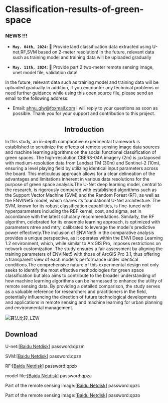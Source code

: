 # Classification-results-of-green-space

### NEWS !!!
* **`May. 04th, 2024`:** :rocket: Provide land classification data extracted using U-net,RF,SVM based on 2-meter resolution!
In the future, relevant data such as training model and training data will be uploaded gradually

* **`May. 11th, 2024`:** :rocket: Provide part 2 two-meter remote sensing image, unet model file, validation data!

In the future, relevant data such as training model and training data will be uploaded gradually
In addition, if you encounter any technical problems or need further guidance while using this open source file, please send an email to the following address:
- Email: ahnu_glw@foxmail.com
I will reply to your questions as soon as possible. Thank you for your support and contribution to this project.

## <div align="center">Introduction</div>
In this study, an in-depth comparative experimental framework is established to scrutinize the effects of remote sensing image data sources and machine learning algorithms on the social functional classification of green spaces. The high-resolution CBERS-04A imagery (2m) is juxtaposed with medium-resolution data from Landsat TM (30m) and Sentinel-2 (10m), ensuring a level playing field by utilizing identical input parameters across the board. This meticulous approach allows for a clear delineation of the advantages and limitations inherent in various data resolutions for the purpose of green space analysis.The U-Net deep learning model, central to the research, is rigorously compared with established algorithms such as the Support Vector Machine (SVM) and the Random Forest (RF), as well as the ENVINet5 model, which shares its foundational U-Net architecture. The SVM, known for its robust classification capabilities, is fine-tuned with hyperparameters including the RBF kernel, cost, and sigma, set in accordance with the latest scholarly recommendations. Similarly, the RF algorithm, celebrated for its ensemble learning approach, is optimized with parameters ntree and mtry, calibrated to leverage the model's predictive power effectively.The inclusion of ENVINet5 in the comparative analysis provides a unique perspective, as it operates within the ENVI Deep Learning 1.2 environment, which, while similar to ArcGIS Pro, imposes restrictions on network customization. The study ensures a fair assessment by aligning the training parameters of ENVINet5 with those of ArcGIS Pro 3.1, thus offering a transparent view of each model's performance under identical conditions.The comprehensive nature of this experimental design not only seeks to identify the most effective methodologies for green space classification but also aims to contribute to the broader understanding of how machine learning algorithms can be harnessed to enhance the utility of remote sensing data. By providing a detailed comparison, the study serves as a valuable reference for researchers and practitioners in the field, potentially influencing the direction of future technological developments and applications in remote sensing and machine learning for urban planning and environmental management.

![算法比较_LZW](https://github.com/glw5201314/Classification-results-of-green-space/assets/74762812/82a9686c-be31-436d-9097-0d6afb6e49c5)

## Download

U-net:[[Baidu Netdisk](https://pan.baidu.com/s/13UOxfzTdiZu2Ya-bAXOVfg)] password:qpzm

SVM:[[Baidu Netdisk](https://pan.baidu.com/s/1PdZOreC8289BSNZPWwMvhA)] password:qpzn

RF:[[Baidu Netdisk](https://pan.baidu.com/s/1WtH7EuBkDLzDK5SuLzcyrQ)] password:qpzb

model file:[[Baidu Netdisk](https://pan.baidu.com/s/1E7nN-S4okaCsT8BpnbNIGQ)] password:qpza

Part of the remote sensing image:[[Baidu Netdisk](https://pan.baidu.com/s/1smAxZCNMXfsH-7RBeNd9Tw)] password:qpzc

Part of the remote sensing image:[[Baidu Netdisk](https://pan.baidu.com/s/15uSqIh-scB6wmkapMx_Yhw)] password:qpzo
